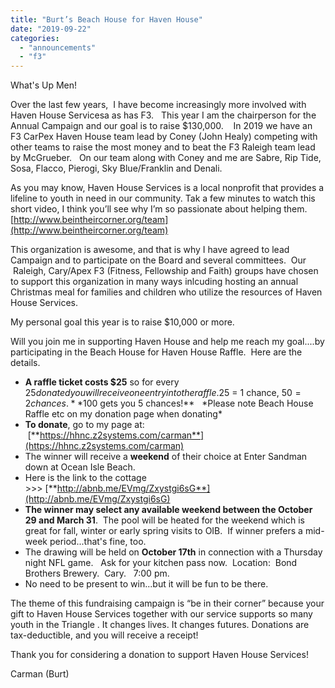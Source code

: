 ```yaml
---
title: "Burt’s Beach House for Haven House"
date: "2019-09-22"
categories: 
  - "announcements"
  - "f3"
---
```


What's Up Men!

Over the last few years,  I have become increasingly more involved with Haven House Servicesa as has F3.   This year I am the chairperson for the Annual Campaign and our goal is to raise $130,000.    In 2019 we have an F3 CarPex Haven House team lead by Coney (John Healy) competing with other teams to raise the most money and to beat the F3 Raleigh team lead by McGrueber.   On our team along with Coney and me are Sabre, Rip Tide, Sosa, Flacco, Pierogi, Sky Blue/Franklin and Denali.

As you may know, Haven House Services is a local nonprofit that provides a lifeline to youth in need in our community. Tak a few minutes to watch this short video, I think you’ll see why I’m so passionate about helping them. [http://www.beintheircorner.org/team](http://www.beintheircorner.org/team)

This organization is awesome, and that is why I have agreed to lead Campaign and to participate on the Board and several committees.  Our  Raleigh, Cary/Apex F3 (Fitness, Fellowship and Faith) groups have chosen to support this organization in many ways inlcuding hosting an annual Christmas meal for families and children who utilize the resources of Haven House Services.

My personal goal this year is to raise $10,000 or more.

Will you join me in supporting Haven House and help me reach my goal....by participating in the Beach House for Haven House Raffle.  Here are the details.

- **A raffle ticket costs $25** so for every $25 donated you will receive one entry into the raffle.  $25 = 1 chance, $50 = 2 chances.  **$100 gets you 5 chances!**   \*Please note Beach House Raffle etc on my donation page when donating\*
- **To donate**, go to my page at:  [**https://hhnc.z2systems.com/carman**](https://hhnc.z2systems.com/carman)
- The winner will receive a **weekend** of their choice at Enter Sandman down at Ocean Isle Beach.
- Here is the link to the cottage >>> [**http://abnb.me/EVmg/Zxystgi6sG**](http://abnb.me/EVmg/Zxystgi6sG)
- **The winner may select any available weekend between the October 29 and March 31**.  The pool will be heated for the weekend which is great for fall, winter or early spring visits to OIB.  If winner prefers a mid-week period...that's fine, too.
- The drawing will be held on **October 17th** in connection with a Thursday night NFL game.   Ask for your kitchen pass now.  Location:  Bond Brothers Brewery.  Cary.   7:00 pm.
- No need to be present to win...but it will be fun to be there.

The theme of this fundraising campaign is “be in their corner” because your gift to Haven House Services together with our service supports so many youth in the Triangle . It changes lives. It changes futures. Donations are tax-deductible, and you will receive a receipt!

Thank you for considering a donation to support Haven House Services!

Carman (Burt)
